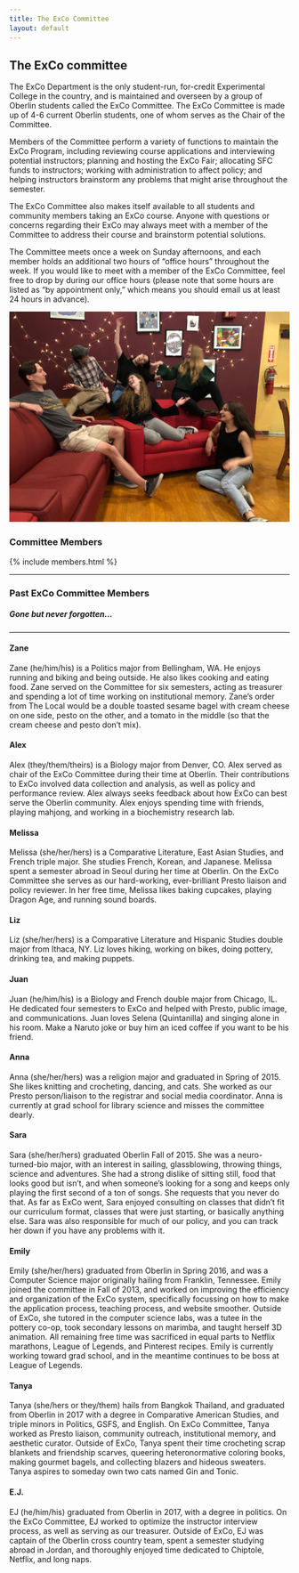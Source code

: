 ```yaml
---
title: The ExCo Committee
layout: default
---
```

## The ExCo committee

The ExCo Department is the only student-run, for-credit Experimental College in the country, and is maintained and overseen by a group of Oberlin students called the ExCo Committee. The ExCo Committee is made up of 4-6 current Oberlin students, one of whom serves as the Chair of the Committee.

Members of the Committee perform a variety of functions to maintain the ExCo Program, including reviewing course applications and interviewing potential instructors; planning and hosting the ExCo Fair; allocating SFC funds to instructors; working with administration to affect policy; and helping instructors brainstorm any problems that might arise throughout the semester.

The ExCo Committee also makes itself available to all students and community members taking an ExCo course. Anyone with questions or concerns regarding their ExCo may always meet with a member of the Committee to address their course and brainstorm potential solutions.

The Committee meets once a week on Sunday afternoons, and each member holds an additional two hours of “office hours” throughout the week. If you would like to meet with a member of the ExCo Committee, feel free to drop by during our office hours (please note that some hours are listed as “by appointment only,” which means you should email us at least 24 hours in advance).

![The ExCo Committee, Spring 2019](/img/committee.jpg)

### Committee Members

{% include members.html %}

___

### Past ExCo Committee Members
##### Gone but never forgotten...

---

#### Zane
Zane (he/him/his) is a Politics major from Bellingham, WA. He enjoys running and biking and being outside. He also likes cooking and eating food. Zane served on the Committee for six semesters, acting as treasurer and spending a lot of time working on institutional memory. Zane’s order from The Local would be a double toasted sesame bagel with cream cheese on one side, pesto on the other, and a tomato in the middle (so that the cream cheese and pesto don’t mix).

#### Alex
Alex (they/them/theirs) is a Biology major from Denver, CO. Alex served as chair of the ExCo Committee during their time at Oberlin. Their contributions to ExCo involved data collection and analysis, as well as policy and performance review. Alex always seeks feedback about how ExCo can best serve the Oberlin community. Alex enjoys spending time with friends, playing mahjong, and working in a biochemistry research lab. 

#### Melissa
Melissa (she/her/hers) is a Comparative Literature, East Asian Studies, and French triple major. She studies French, Korean, and Japanese. Melissa spent a semester abroad in Seoul during her time at Oberlin. On the ExCo Committee she serves as our hard-working, ever-brilliant Presto liaison and policy reviewer. In her free time, Melissa likes baking cupcakes, playing Dragon Age, and running sound boards.

#### Liz
Liz (she/her/hers) is a Comparative Literature and Hispanic Studies double major from Ithaca, NY. Liz loves hiking, working on bikes, doing pottery, drinking tea, and making puppets.

#### Juan
Juan (he/him/his) is a Biology and French double major from Chicago, IL. He dedicated four semesters to ExCo and helped with Presto, public image, and communications. Juan loves Selena (Quintanilla) and singing alone in his room. Make a Naruto joke or buy him an iced coffee if you want to be his friend.

#### Anna
Anna (she/her/hers) was a religion major and graduated in Spring of 2015. She likes knitting and crocheting, dancing, and cats. She worked as our Presto person/liaison to the registrar and social media coordinator. Anna is currently at grad school for library science and misses the committee dearly.

#### Sara
Sara (she/her/hers) graduated Oberlin Fall of 2015. She was a neuro-turned-bio major, with an interest in sailing, glassblowing, throwing things, science and adventures. She had a strong dislike of sitting still, food that looks good but isn’t, and when someone’s looking for a song and keeps only playing the first second of a ton of songs. She requests that you never do that. As far as ExCo went, Sara enjoyed consulting on classes that didn’t fit our curriculum format, classes that were just starting, or basically anything else. Sara was also responsible for much of our policy, and you can track her down if you have any problems with it.

#### Emily
Emily (she/her/hers) graduated from Oberlin in Spring 2016, and was a Computer Science major originally hailing from Franklin, Tennessee. Emily joined the committee in Fall of 2013, and worked on improving the efficiency and organization of the ExCo system, specifically focussing on how to make the application process, teaching process, and website smoother. Outside of ExCo, she tutored in the computer science labs, was a tutee in the pottery co-op, took secondary lessons on marimba, and taught herself 3D animation. All remaining free time was sacrificed in equal parts to Netflix marathons, League of Legends, and Pinterest recipes. Emily is currently working toward grad school, and in the meantime continues to be boss at League of Legends.

#### Tanya
Tanya (she/hers or they/them) hails from Bangkok Thailand, and graduated from Oberlin in 2017 with a degree in Comparative American Studies, and triple minors in Politics, GSFS, and English. On ExCo Committee, Tanya worked as Presto liaison, community outreach, institutional memory, and aesthetic curator. Outside of ExCo, Tanya spent their time crocheting scrap blankets and friendship scarves, queering heteronormative coloring books, making gourmet bagels, and collecting blazers and hideous sweaters. Tanya aspires to someday own two cats named Gin and Tonic.

#### E.J.
EJ (he/him/his) graduated from Oberlin in 2017, with a degree in politics. On the ExCo Committee, EJ worked to optimize the instructor interview process, as well as serving as our treasurer. Outside of ExCo, EJ was captain of the Oberlin cross country team, spent a semester studying abroad in Jordan, and thoroughly enjoyed time dedicated to Chiptole, Netflix, and long naps.
